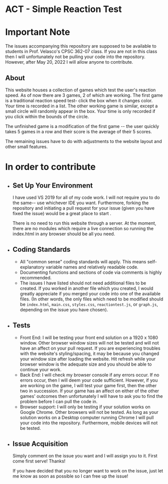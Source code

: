 # ACT - Simple Reaction Test

<h1> Important Note </h1>
The issues accompanying this repository are supposed to be available to students in Prof. Velasco's CPSC 362-07 class. If you are not in this class then I will unfortunately not be pulling your code into the repository. However, after May 20, 2022 I will allow anyone to contribute.

<h2> About </h2>
<p> This website houses a collection of games which test the user's reaction speed. As of now there are 3 games, 2 of which are working. The first game is a traditional reaction speed test- click the box when it changes color. Your time is recorded in a list. The other working game is similar, except a small circle will randomly appear in the box. Your time is only recorded if you click within the bounds of the circle.
</p>

The unfinished game is a modification of the first game -- the user quickly takes 5 games in a row and their score is the average of their 5 scores.

The remaining issues have to do with adjustments to the website layout and other small features.

<h1> In order to contribute </h1>
<ul>
  <li><h2> Set Up Your Environment </h2>
    <p> I have used VS 2019 for all of my code work. I will not require you to do the same-- use whichever IDE you want. Furthermore, forking the repository and initiating a pull request for your issue (given you have fixed the issue) would be a great place to start .</p>
    <p> There is no need to run this website through a server. At the moment, there are no modules which require a live connection so running the index.html in any browser should be all you need. </p>
  </li>
  
  <li><h2> Coding Standards </h2>
    <ul>
      <li> All "common sense" coding standards will apply. This means self-explanatory variable names and relatively readable code. </li>
      <li> Documenting functions and sections of code via comments is highly recommended. </li>
      <li> The issues I have listed should not need additional files to be created. If you worked in another file which you created, I would greatly appreciate if you merged your code into one of the available files. (In other words, the only files which need to be modified should be <code>index.html</code>, <code>main.css</code>, <code>styles.css</code>, <code>reactiontest.js</code>, or <code>graph.js</code>, depending on the issue you have chosen). </li>     
    </ul>
  </li>
  
  <li><h2> Tests </h2>
    <ul>
      <li> Front End: I will be testing your front end solution on a 1920 x 1080 window. Other browser window sizes will not be tested and will not have an affect on your pull request. If you are experiencing troubles with the website's styling/spacing, it may be because you changed your window size after loading the website. Hit refresh while your browser window is the adequate size and you should be able to continue your work. </li>
      <li> Back End: I will check my browser console if any errors occur. If no errors occur, then I will deem your code sufficient. However, if you are working on the game, I will test your game first, then the other two in succession. If your game has an affect on either of the other games' outcomes then unfortunately I will have to ask you to find the problem before I can pull the code in. </li>
      <li> Browser support: I will only be testing if your solution works on Google Chrome. Other browsers will not be tested. As long as your solution works on a Desktop computer running Chrome I will pull your code into the repository. Furthermore, mobile devices will not be tested. </li>     
    </ul>
  </li>
  
  <li><h2> Issue Acquisition </h2>
    <p> Simply comment on the issue you want and I will assign you to it. First come first serve! Thanks! </p>
    <p> If you have decided that you no longer want to work on the issue, just let me know as soon as possible so I can free up the issue! </p>
  </li>
  
</ul>
